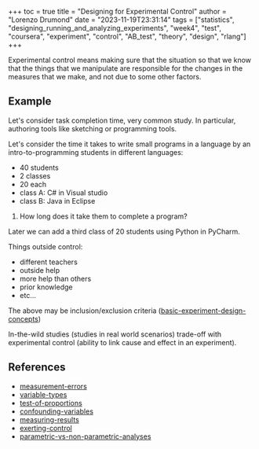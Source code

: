 +++
toc = true
title = "Designing for Experimental Control"
author = "Lorenzo Drumond"
date = "2023-11-19T23:31:14"
tags = ["statistics",  "designing_running_and_analyzing_experiments",  "week4",  "test",  "coursera",  "experiment",  "control",  "AB_test",  "theory",  "design",  "rlang"]
+++


Experimental control means making sure that the situation so that we know that
the things that we manipulate are responsible for the changes in the measures
that we make, and not due to some other factors.

## Example
Let's consider task completion time, very common study. In particular, authoring tools like sketching or programming tools.

Let's consider the time it takes to write small programs in a language by an intro-to-programming students in different languages:

- 40 students
- 2 classes
- 20 each
- class A: C# in Visual studio
- class B: Java in Eclipse

1. How long does it take them to complete a program?

Later we can add a third class of 20 students using Python in PyCharm.

Things outside control:
- different teachers
- outside help
- more help than others
- prior knowledge
- etc...

The above may be inclusion/exclusion criteria ([basic-experiment-design-concepts](/wiki/basic-experiment-design-concepts/))

In-the-wild studies (studies in real world scenarios) trade-off with experimental control (ability to link cause and effect in an experiment).


## References
- [measurement-errors](/wiki/measurement-errors/)
- [variable-types](/wiki/variable-types/)
- [test-of-proportions](/wiki/test-of-proportions/)
- [confounding-variables](/wiki/confounding-variables/)
- [measuring-results](/wiki/measuring-results/)
- [exerting-control](/wiki/exerting-control/)
- [parametric-vs-non-parametric-analyses](/wiki/parametric-vs-non-parametric-analyses/)
